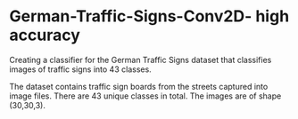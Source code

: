 # German-Traffic-Signs-Conv2D- high accuracy
Creating a classifier for the German Traffic Signs dataset that classifies  images of traffic signs into 43 classes.

The dataset contains traffic sign boards from the streets captured into 
image files. There are 43 unique classes in total. The images are of shape (30,30,3).
